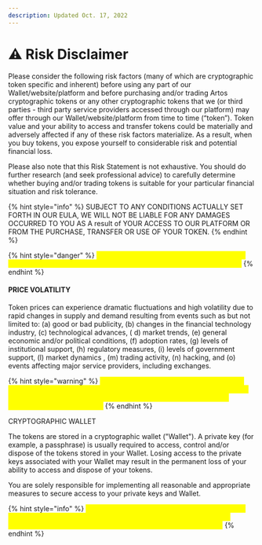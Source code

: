 ```yaml
---
description: Updated Oct. 17, 2022
---
```


# ⚠ Risk Disclaimer

Please consider the following risk factors (many of which are cryptographic token specific and inherent) before using any part of our Wallet/website/platform and before purchasing and/or trading Artos cryptographic tokens or any other cryptographic tokens that we (or third parties - third party service providers accessed through our platform) may offer through our Wallet/website/platform from time to time (“token”). Token value and your ability to access and transfer tokens could be materially and adversely affected if any of these risk factors materialize. As a result, when you buy tokens, you expose yourself to considerable risk and potential financial loss.

Please also note that this Risk Statement is not exhaustive. You should do further research (and seek professional advice) to carefully determine whether buying and/or trading tokens is suitable for your particular financial situation and risk tolerance.

{% hint style="info" %}
SUBJECT TO ANY CONDITIONS ACTUALLY SET FORTH IN OUR EULA, WE WILL NOT BE LIABLE FOR ANY DAMAGES OCCURRED TO YOU AS A result of YOUR ACCESS TO OUR PLATFORM OR FROM THE PURCHASE, TRANSFER OR USE OF YOUR TOKEN.
{% endhint %}

{% hint style="danger" %}
<mark style="color:yellow;">**THE TOKEN IS A HIGH RISK ASSET AND YOU SHOULD NOT USE YOUR UNLOSSIVE FUNDS FOR TOKEN PURCHASES**</mark>
{% endhint %}

#### PRICE VOLATILITY

Token prices can experience dramatic fluctuations and high volatility due to rapid changes in supply and demand resulting from events such as but not limited to: (a) good or bad publicity, (b) changes in the financial technology industry, (c) technological advances, ( d) market trends, (e) general economic and/or political conditions, (f) adoption rates, (g) levels of institutional support, (h) regulatory measures, (i) levels of government support, (l) market dynamics , (m) trading activity, (n) hacking, and (o) events affecting major service providers, including exchanges.

{% hint style="warning" %}
<mark style="color:yellow;">**DUE TO PRICE volatility, YOUR TOKEN MAY LOSE ALL VALUE AND BECOME VALUE. WE ARE NOT RESPONSIBLE FOR ANY DAMAGES YOU MADE AS A RESULT OF THE INTERNAL PRICE VOLATILITY OF THE TOKEN.**</mark>
{% endhint %}

CRYPTOGRAPHIC WALLET

The tokens are stored in a cryptographic wallet ("Wallet"). A private key (for example, a passphrase) is usually required to access, control and/or dispose of the tokens stored in your Wallet. Losing access to the private keys associated with your Wallet may result in the permanent loss of your ability to access and dispose of your tokens.

You are solely responsible for implementing all reasonable and appropriate measures to secure access to your private keys and Wallet.

{% hint style="info" %}
<mark style="color:yellow;">**WE DO NOT HOLD A COPY OF YOUR PERSONAL KEY. WE ARE NOT RESPONSIBLE FOR ANY DAMAGE DUE TO YOUR INABILITY TO ACCESS YOUR WALLET AND/OR PERSONAL KEYS**</mark>
{% endhint %}

